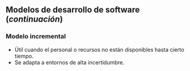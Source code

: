 ## Modelos de desarrollo de software (*continuación*)

### Modelo incremental

- Útil cuando el personal o recursos no están disponibles hasta cierto tiempo.
- Se adapta a entornos de alta incertidumbre.
